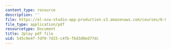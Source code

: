 ```yaml
---
content_type: resource
description: ''
file: https://ol-ocw-studio-app-production.s3.amazonaws.com/courses/6-042j-mathematics-for-computer-science-fall-2010/545c0e4f7df07d15c4fbf6d3d0ed77dc_09yIb3VHhMI.pdf
file_type: application/pdf
resourcetype: Document
title: 3play pdf file
uid: 545c0e4f-7df0-7d15-c4fb-f6d3d0ed77dc
---
```


